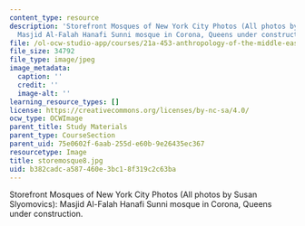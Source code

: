 ```yaml
---
content_type: resource
description: 'Storefront Mosques of New York City Photos (All photos by Susan Slyomovics):
  Masjid Al-Falah Hanafi Sunni mosque in Corona, Queens under construction.'
file: /ol-ocw-studio-app/courses/21a-453-anthropology-of-the-middle-east-spring-2004/b382cadca587460e3bc18f319c2c63ba_storemosque8.jpg
file_size: 34792
file_type: image/jpeg
image_metadata:
  caption: ''
  credit: ''
  image-alt: ''
learning_resource_types: []
license: https://creativecommons.org/licenses/by-nc-sa/4.0/
ocw_type: OCWImage
parent_title: Study Materials
parent_type: CourseSection
parent_uid: 75e0602f-6aab-255d-e60b-9e26435ec367
resourcetype: Image
title: storemosque8.jpg
uid: b382cadc-a587-460e-3bc1-8f319c2c63ba
---
```

Storefront Mosques of New York City Photos (All photos by Susan Slyomovics): Masjid Al-Falah Hanafi Sunni mosque in Corona, Queens under construction.